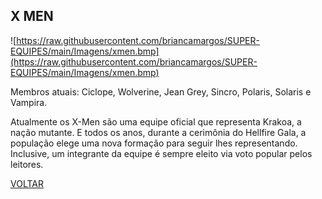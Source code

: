 ## X MEN

![https://raw.githubusercontent.com/briancamargos/SUPER-EQUIPES/main/Imagens/xmen.bmp](https://raw.githubusercontent.com/briancamargos/SUPER-EQUIPES/main/Imagens/xmen.bmp)

Membros atuais: Ciclope, Wolverine, Jean Grey, Sincro, Polaris, Solaris e Vampira.

Atualmente os X-Men são uma equipe oficial que representa Krakoa, a nação mutante. E todos os anos, durante a cerimônia do Hellfire Gala, a população elege uma nova formação para seguir lhes representando. Inclusive, um integrante da equipe é sempre eleito via voto popular pelos leitores.

[VOLTAR](https://github.com/briancamargos/SUPER-EQUIPES)